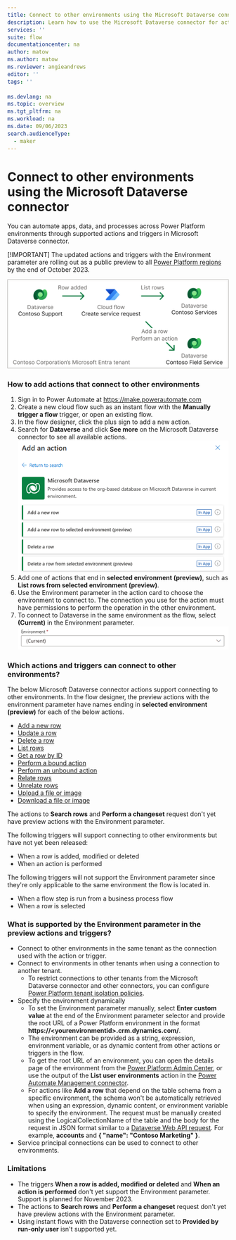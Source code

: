 ```yaml
---
title: Connect to other environments using the Microsoft Dataverse connector | Microsoft Docs
description: Learn how to use the Microsoft Dataverse connector for actions and triggers across Power Platform environments.
services: ''
suite: flow
documentationcenter: na
author: matow
ms.author: matow
ms.reviewer: angieandrews
editor: ''
tags: ''

ms.devlang: na
ms.topic: overview
ms.tgt_pltfrm: na
ms.workload: na
ms.date: 09/06/2023
search.audienceType: 
  - maker
---
```


# Connect to other environments using the Microsoft Dataverse connector

You can automate apps, data, and processes across Power Platform environments through supported actions and triggers in Microsoft Dataverse connector. 

[!IMPORTANT]
The updated actions and triggers with the Environment parameter are rolling out as a public preview to all [Power Platform regions](/power-automate/regions-overview) by the end of October 2023.

![A diagram of a Power Automate cloud flow being triggered when a row changes in the Contoso Support environment, and taking actions in other Contoso Services and Contoso Field Service environments to List rows, Add a row, and Perform an action in the example Contoso Corporation Microsoft Entra tenant.. ](<Connecting to other environments-1.png>)

### How to add actions that connect to other environments



1. Sign in to Power Automate at https://make.powerautomate.com 
2. Create a new cloud flow such as an instant flow with the **Manually trigger a flow** trigger, or open an existing flow.
3. In the flow designer, click the plus sign to add a new action.
4. Search for **Dataverse** and click **See more** on the Microsoft Dataverse connector to see all available actions.
![A screenshot of the Microsoft Dataverse connector actions including the new actions for Add a new row to selected environment (preview) and Delete a row from selected environment (preview).](<Cross env - add a preview action.png>)
1. Add one of actions that end in **selected environment (preview)**, such as **List rows from selected environment (preview)**.
2. Use the Environment parameter in the action card to choose the environment to connect to. The connection you use for the action must have permissions to perform the operation in the other environment. 
3. To connect to Dataverse in the same environment as the flow, select **(Current)** in the Environment parameter.
![A screenshot showing the Environment parameter set to "(Current)" to connect to the current environment.](<Cross environment - current environment-1.png>)


### Which actions and triggers can connect to other environments?
The below Microsoft Dataverse connector actions support connecting to other environments. In the flow designer, the preview actions with the environment parameter have names ending in **selected environment (preview)** for each of the below actions.

* [Add a new row](/power-automate/dataverse/create)
* [Update a row](/power-automate/dataverse/update)
* [Delete a row](/power-automate/dataverse/delete-row)
* [List rows](/power-automate/dataverse/list-rows)
* [Get a row by ID](/power-automate/dataverse/get-row-id)
* [Perform a bound action](/power-automate/dataverse/bound-unbound)
* [Perform an unbound action](/power-automate/dataverse/bound-unbound)
* [Relate rows](/power-automate/dataverse/relate-unrelate-rows)
* [Unrelate rows](/power-automate/dataverse/relate-unrelate-rows)
* [Upload a file or image](/power-automate/dataverse/upload-download-file)
* [Download a file or image](/power-automate/dataverse/upload-download-file)

The actions to **Search rows** and **Perform a changeset** request don't yet have preview actions with the Environment parameter.

The following triggers will support connecting to other environments but have not yet been released: 

* When a row is added, modified or deleted
* When an action is performed

The following triggers will not support the Environment parameter since they're only applicable to the same environment the flow is located in. 
* When a flow step is run from a business process flow
* When a row is selected

### What is supported by the Environment parameter in the preview actions and triggers?
* Connect to other environments in the same tenant as the connection used with the action or trigger.
* Connect to environments in other tenants when using a connection to another tenant.
  * To restrict connections to other tenants from the Microsoft Dataverse connector and other connectors, you can configure [Power Platform tenant isolation policies](/power-platform/admin/cross-tenant-restrictions).
* Specify the environment dynamically 
  * To set the Environment parameter manually, select **Enter custom value** at the end of the Environment parameter selector and provide the root URL of a Power Platform environment in the format **https://\<yourenvironmentid\>.crm.dynamics.com/**. 
  * The environment can be provided as a string, expression, environment variable, or as dynamic content from other actions or triggers in the flow.
  * To get the root URL of an environment, you can open the details page of the environment from the [Power Platform Admin Center](https://admin.powerplatform.com), or use the output of the **List user environments** action in the [Power Automate Management connector](/connectors/flowmanagement/).
  * For actions like **Add a row** that depend on the table schema from a specific environment, the schema won't be automatically retrieved when using an expression, dynamic content, or environment variable to specify the environment. The request must be manually created using the LogicalCollectionName of the table and the body for the request in JSON format similar to a [Dataverse Web API request](/power-apps/developer/data-platform/webapi/create-entity-web-api). For example, **accounts** and  **{ "name": "Contoso Marketing" }**.
* Service principal connections can be used to connect to other environments. 

### Limitations
* The triggers **When a row is added, modified or deleted** and **When an action is performed** don't yet support the Environment parameter. Support is planned for November 2023. 
* The actions to **Search rows** and **Perform a changeset** request don't yet have preview actions with the Environment parameter.
* Using instant flows with the Dataverse connection set to **Provided by run-only user** isn't supported yet.
